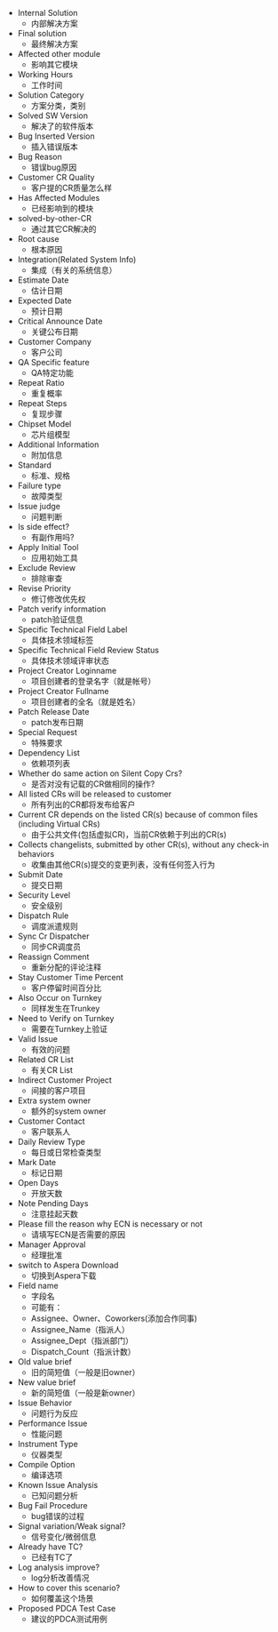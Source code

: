 - Internal Solution
    - 内部解决方案
- Final solution
    - 最终解决方案
- Affected other module
    - 影响其它模块
- Working Hours
    - 工作时间
- Solution Category
    - 方案分类，类别
- Solved SW Version
    - 解决了的软件版本
- Bug Inserted Version
    - 插入错误版本
- Bug Reason
    - 错误bug原因
- Customer CR Quality
    - 客户提的CR质量怎么样
- Has Affected Modules
    - 已经影响到的模块
- solved-by-other-CR
    - 通过其它CR解决的
- Root cause
    - 根本原因
- Integration(Related System Info)
    - 集成（有关的系统信息）
- Estimate Date
    - 估计日期
- Expected Date
    - 预计日期
- Critical Announce Date
    - 关键公布日期
- Customer Company
    - 客户公司
- QA Specific feature
    - QA特定功能
- Repeat Ratio
    - 重复概率
- Repeat Steps
    - 复现步骤
- Chipset Model
    - 芯片组模型
- Additional Information
    - 附加信息
- Standard
    - 标准、规格
- Failure type
    - 故障类型
- Issue judge
    - 问题判断
- Is side effect?
    - 有副作用吗?
- Apply Initial Tool
    - 应用初始工具
- Exclude Review
    - 排除审查
- Revise Priority
    - 修订修改优先权
- Patch verify information
    - patch验证信息
- Specific Technical Field Label
    - 具体技术领域标签
- Specific Technical Field Review Status
    - 具体技术领域评审状态
- Project Creator Loginname
    - 项目创建者的登录名字（就是帐号）
- Project Creator Fullname
    - 项目创建者的全名（就是姓名）
- Patch Release Date
    - patch发布日期
- Special Request
    - 特殊要求
- Dependency List
    - 依赖项列表
- Whether do same action on Silent Copy Crs?
    - 是否对没有记载的CR做相同的操作?
- All listed CRs will be released to customer
    - 所有列出的CR都将发布给客户
- Current CR depends on the listed CR(s) because of common files (including Virtual CRs)
    - 由于公共文件(包括虚拟CR)，当前CR依赖于列出的CR(s)
- Collects changelists, submitted by other CR(s), without any check-in behaviors 
    - 收集由其他CR(s)提交的变更列表，没有任何签入行为
- Submit Date
    - 提交日期
- Security Level
    - 安全级别
- Dispatch Rule
    - 调度派遣规则
- Sync Cr Dispatcher
    - 同步CR调度员
- Reassign Comment
    - 重新分配的评论注释
- Stay Customer Time Percent
    - 客户停留时间百分比
- Also Occur on Turnkey
    - 同样发生在Trunkey
- Need to Verify on Turnkey
    - 需要在Turnkey上验证
- Valid Issue
    - 有效的问题
- Related CR List
    - 有关CR List
- Indirect Customer Project
    - 间接的客户项目
- Extra system owner
    - 额外的system owner
- Customer Contact
    - 客户联系人
- Daily Review Type
    - 每日或日常检查类型
- Mark Date
    - 标记日期
- Open Days
    - 开放天数
- Note Pending Days
    - 注意挂起天数
- Please fill the reason why ECN is necessary or not
    - 请填写ECN是否需要的原因
- Manager Approval
    - 经理批准
- switch to Aspera Download 
    - 切换到Aspera下载
- Field name
    - 字段名
    - 可能有：
    - Assignee、Owner、Coworkers(添加合作同事)
    - Assignee_Name（指派人）
    - Assignee_Dept（指派部门）
    - Dispatch_Count（指派计数）
- Old value brief
    - 旧的简短值（一般是旧owner）
- New value brief
    - 新的简短值（一般是新owner）
- Issue Behavior
    - 问题行为反应
- Performance Issue
    - 性能问题
- Instrument Type
    - 仪器类型
- Compile Option
    - 编译选项
- Known Issue Analysis
    - 已知问题分析
- Bug Fail Procedure
    - bug错误的过程
- Signal variation/Weak signal?
    - 信号变化/微弱信息
- Already have TC?
    - 已经有TC了
- Log analysis improve?
    - log分析改善情况
- How to cover this scenario?
    - 如何覆盖这个场景
- Proposed PDCA Test Case
    - 建议的PDCA测试用例
